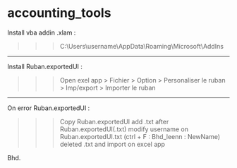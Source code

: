 # accounting_tools

Install vba addin .xlam :
>>> C:\Users\username\AppData\Roaming\Microsoft\AddIns

---------------------------------------------------------------------------
Install Ruban.exportedUI :
>>> Open exel app > Fichier > Option > Personaliser le ruban > Imp/export > Importer le ruban

---------------------------------------------------------------------------
On error Ruban.exportedUI :

>>> Copy Ruban.exportedUI
>>> add .txt after Ruban.exportedUI(.txt)
>>> modify username on Ruban.exportedUI.txt (ctrl + F : Bhd_leenn : NewName)
>>> deleted .txt and import on excel app

Bhd.

